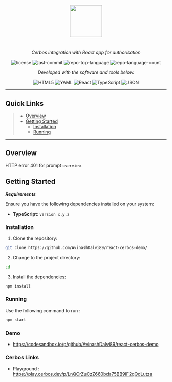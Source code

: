 <p align="center">
  <img src="https://img.icons8.com/external-tal-revivo-regular-tal-revivo/96/external-readme-is-a-easy-to-build-a-developer-hub-that-adapts-to-the-user-logo-regular-tal-revivo.png" width="100" />
</p>
<p align="center">
    <h1 align="center"></h1>
</p>
<p align="center">
    <em>Cerbos integration with React app for authorisation</em>
</p>
<p align="center">
	<img src="https://img.shields.io/github/license/AvinashDalvi89/react-cerbos-demo?style=flat&color=0080ff" alt="license">
	<img src="https://img.shields.io/github/last-commit/AvinashDalvi89/react-cerbos-demo?style=flat&logo=git&logoColor=white&color=0080ff" alt="last-commit">
	<img src="https://img.shields.io/github/languages/top/AvinashDalvi89/react-cerbos-demo?style=flat&color=0080ff" alt="repo-top-language">
	<img src="https://img.shields.io/github/languages/count/AvinashDalvi89/react-cerbos-demo?style=flat&color=0080ff" alt="repo-language-count">
<p>
<p align="center">
		<em>Developed with the software and tools below.</em>
</p>
<p align="center">
	<img src="https://img.shields.io/badge/HTML5-E34F26.svg?style=flat&logo=HTML5&logoColor=white" alt="HTML5">
	<img src="https://img.shields.io/badge/YAML-CB171E.svg?style=flat&logo=YAML&logoColor=white" alt="YAML">
	<img src="https://img.shields.io/badge/React-61DAFB.svg?style=flat&logo=React&logoColor=black" alt="React">
	<img src="https://img.shields.io/badge/TypeScript-3178C6.svg?style=flat&logo=TypeScript&logoColor=white" alt="TypeScript">
	<img src="https://img.shields.io/badge/JSON-000000.svg?style=flat&logo=JSON&logoColor=white" alt="JSON">
</p>
<hr>

##  Quick Links

> - [ Overview](#-overview)
> - [ Getting Started](#-getting-started)
>   - [ Installation](#-installation)
>   - [ Running ](#-running-)

---

##  Overview

HTTP error 401 for prompt `overview`

##  Getting Started

***Requirements***

Ensure you have the following dependencies installed on your system:

* **TypeScript**: `version x.y.z`

###  Installation

1. Clone the  repository:

```sh
git clone https://github.com/AvinashDalvi89/react-cerbos-demo/
```

2. Change to the project directory:

```sh
cd 
```

3. Install the dependencies:

```sh
npm install
```

###  Running 

Use the following command to run :

```sh
npm start
```


### Demo 
- https://codesandbox.io/p/github/AvinashDalvi89/react-cerbos-demo

### Cerbos Links 
- Playground : https://play.cerbos.dev/p/LnQCrZuCzZ660bda75BB9iF2qQdLutza